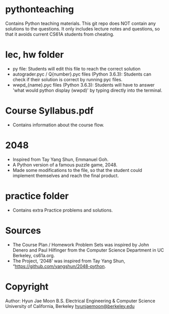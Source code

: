 # pythonteaching
Contains Python teaching materials.
This git repo does NOT contain any solutions to the questions. It only includes lecture notes and questions, so that it avoids current CS61A students from cheating.

# lec, hw folder
- py file: Students will edit this file to reach the correct solution 
- autograder.pyc / Q{number}.pyc files (Python 3.6.3): Students can check if their solution is correct by running pyc files. 
- wwpd_{name}.pyc files (Python 3.6.3): Students will have to answer 'what would python display (wwpd)' by typing directly into the terminal.
  
# Course Syllabus.pdf
- Contains information about the course flow.

# 2048
- Inspired from Tay Yang Shun, Emmanuel Goh.
- A Python version of a famous puzzle game, 2048.
- Made some modifications to the file, so that the student could implement themselves and reach the final product.

# practice folder
- Contains extra Practice problems and solutions.

# Sources
- The Course Plan / Homework Problem Sets was inspired by John Denero and Paul Hilfinger from the Computer Science Department in UC Berkeley, cs61a.org.
- The Project, ‘2048’ was inspired from Tay Yang Shun, “https://github.com/yangshun/2048-python.

# Copyright
Author: Hyun Jae Moon
B.S. Electrical Engineering & Computer Science
University of California, Berkeley
hyunjaemoon@berkeley.edu
